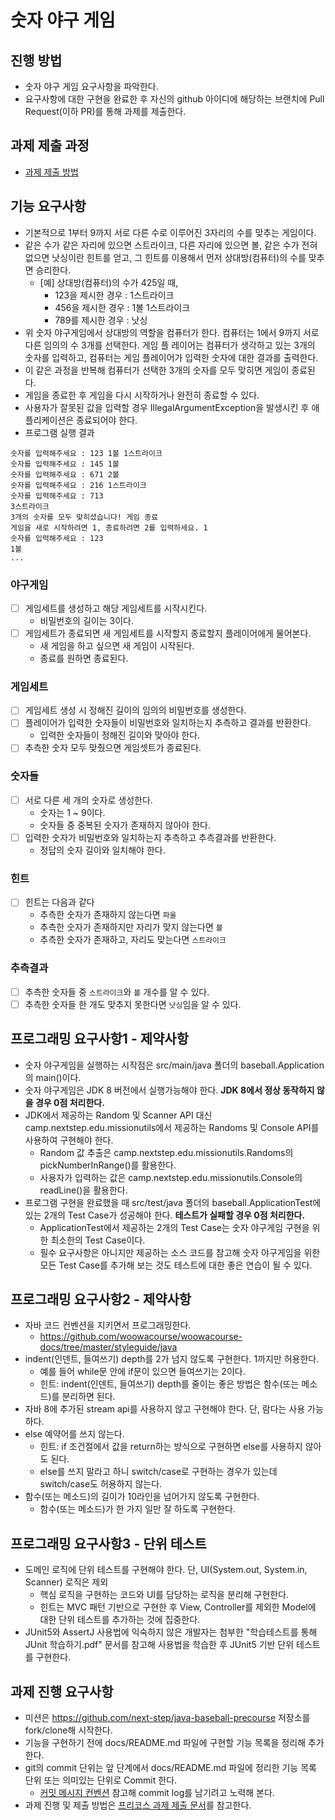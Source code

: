 # 숫자 야구 게임

## 진행 방법

* 숫자 야구 게임 요구사항을 파악한다.
* 요구사항에 대한 구현을 완료한 후 자신의 github 아이디에 해당하는 브랜치에 Pull Request(이하 PR)를 통해 과제를 제출한다.

## 과제 제출 과정

* [과제 제출 방법](https://github.com/next-step/nextstep-docs/tree/master/precourse)

## 기능 요구사항

* 기본적으로 1부터 9까지 서로 다른 수로 이루어진 3자리의 수를 맞추는 게임이다.
* 같은 수가 같은 자리에 있으면 스트라이크, 다른 자리에 있으면 볼, 같은 수가 전혀 없으면 낫싱이란 힌트를 얻고, 그 힌트를 이용해서 먼저 상대방(컴퓨터)의 수를 맞추면 승리한다.
    * [예] 상대방(컴퓨터)의 수가 425일 때,
        * 123을 제시한 경우 : 1스트라이크
        * 456을 제시한 경우 : 1볼 1스트라이크
        * 789를 제시한 경우 : 낫싱
* 위 숫자 야구게임에서 상대방의 역할을 컴퓨터가 한다. 컴퓨터는 1에서 9까지 서로 다른 임의의 수 3개를 선택한다. 게임 플 레이어는 컴퓨터가 생각하고 있는 3개의 숫자를 입력하고, 컴퓨터는 게임 플레이어가
  입력한 숫자에 대한 결과를 출력한다.
* 이 같은 과정을 반복해 컴퓨터가 선택한 3개의 숫자를 모두 맞히면 게임이 종료된다.
* 게임을 종료한 후 게임을 다시 시작하거나 완전히 종료할 수 있다.
* 사용자가 잘못된 값을 입력할 경우 IllegalArgumentException을 발생시킨 후 애플리케이션은 종료되어야 한다.
* 프로그램 실행 결과

```text
숫자를 입력해주세요 : 123 1볼 1스트라이크
숫자를 입력해주세요 : 145 1볼
숫자를 입력해주세요 : 671 2볼
숫자를 입력해주세요 : 216 1스트라이크
숫자를 입력해주세요 : 713
3스트라이크
3개의 숫자를 모두 맞히셨습니다! 게임 종료
게임을 새로 시작하려면 1, 종료하려면 2를 입력하세요. 1
숫자를 입력해주세요 : 123
1볼
...
```

### 야구게임

- [ ] 게임세트를 생성하고 해당 게임세트를 시작시킨다.
    - 비밀번호의 길이는 3이다.
- [ ] 게임세트가 종료되면 새 게임세트를 시작할지 종료할지 플레이어에게 물어본다.
    - 새 게임을 하고 싶으면 새 게임이 시작된다.
    - 종료를 원하면 종료된다.

### 게임세트

- [ ] 게임세트 생성 시 정해진 길이의 임의의 비밀번호를 생성한다.
- [ ] 플레이어가 입력한 숫자들이 비밀번호와 일치하는지 추측하고 결과를 반환한다.
    - 입력한 숫자들이 정해진 길이와 맞아야 한다.
- [ ] 추측한 숫자 모두 맞췄으면 게임셋트가 종료된다.

### 숫자들

- [ ] 서로 다른 세 개의 숫자로 생성한다.
    - 숫자는 1 ~ 9이다.
    - 숫자들 중 중복된 숫자가 존재하지 않아야 한다.
- [ ] 입력한 숫자가 비밀번호와 일치하는지 추측하고 추측결과를 반환한다.
    - 정답의 숫자 길이와 일치해야 한다.

### 힌트

- [ ] 힌트는 다음과 같다
    - 추측한 숫자가 존재하지 않는다면 `파울`
    - 추측한 숫자가 존재하지만 자리가 맞지 않는다면 `볼`
    - 추측한 숫자가 존재하고, 자리도 맞는다면 `스트라이크`

### 추측결과

- [ ] 추측한 숫자들 중 `스트라이크`와 `볼` 개수를 알 수 있다.
- [ ] 추측한 숫자들 한 개도 맞추지 못한다면 `낫싱`임을 알 수 있다.

## 프로그래밍 요구사항1 - 제약사항

* 숫자 야구게임을 실행하는 시작점은 src/main/java 폴더의 baseball.Application의 main()이다.
* 숫자 야구게임은 JDK 8 버전에서 실행가능해야 한다. **JDK 8에서 정상 동작하지 않을 경우 0점 처리한다.**
* JDK에서 제공하는 Random 및 Scanner API 대신 camp.nextstep.edu.missionutils에서 제공하는 Randoms 및 Console API를 사용하여 구현해야 한다.
    * Random 값 추출은 camp.nextstep.edu.missionutils.Randoms의 pickNumberInRange()를 활용한다.
    * 사용자가 입력하는 값은 camp.nextstep.edu.missionutils.Console의 readLine()을 활용한다.
* 프로그램 구현을 완료했을 때 src/test/java 폴더의 baseball.ApplicationTest에 있는 2개의 Test Case가 성공해야 한다. **테스트가 실패할 경우 0점 처리한다.**
    * ApplicationTest에서 제공하는 2개의 Test Case는 숫자 야구게임 구현을 위한 최소한의 Test Case이다.
    * 필수 요구사항은 아니지만 제공하는 소스 코드를 참고해 숫자 야구게임을 위한 모든 Test Case를 추가해 보는 것도 테스트에 대한 좋은 연습이 될 수 있다.

## 프로그래밍 요구사항2 - 제약사항

* 자바 코드 컨벤션을 지키면서 프로그래밍한다.
    * https://github.com/woowacourse/woowacourse-docs/tree/master/styleguide/java
* indent(인덴트, 들여쓰기) depth를 2가 넘지 않도록 구현한다. 1까지만 허용한다.
    * 예를 들어 while문 안에 if문이 있으면 들여쓰기는 2이다.
    * 힌트: indent(인덴트, 들여쓰기) depth를 줄이는 좋은 방법은 함수(또는 메소드)를 분리하면 된다.
* 자바 8에 추가된 stream api를 사용하지 않고 구현해야 한다. 단, 람다는 사용 가능하다.
* else 예약어를 쓰지 않는다.
    * 힌트: if 조건절에서 값을 return하는 방식으로 구현하면 else를 사용하지 않아도 된다.
    * else를 쓰지 말라고 하니 switch/case로 구현하는 경우가 있는데 switch/case도 허용하지 않는다.
* 함수(또는 메소드)의 길이가 10라인을 넘어가지 않도록 구현한다.
    * 함수(또는 메소드)가 한 가지 일만 잘 하도록 구현한다.

## 프로그래밍 요구사항3 - 단위 테스트

* 도메인 로직에 단위 테스트를 구현해야 한다. 단, UI(System.out, System.in, Scanner) 로직은 제외
    * 핵심 로직을 구현하는 코드와 UI를 담당하는 로직을 분리해 구현한다.
    * 힌트는 MVC 패턴 기반으로 구현한 후 View, Controller를 제외한 Model에 대한 단위 테스트를 추가하는 것에 집중한다.
* JUnit5와 AssertJ 사용법에 익숙하지 않은 개발자는 첨부한 "학습테스트를 통해 JUnit 학습하기.pdf" 문서를 참고해 사용법을 학습한 후 JUnit5 기반 단위 테스트를 구현한다.

## 과제 진행 요구사항

* 미션은 https://github.com/next-step/java-baseball-precourse 저장소를 fork/clone해 시작한다.
* 기능을 구현하기 전에 docs/README.md 파일에 구현할 기능 목록을 정리해 추가한다.
* git의 commit 단위는 앞 단계에서 docs/README.md 파일에 정리한 기능 목록 단위 또는 의미있는 단위로 Commit
  한다.
    * [커밋 메시지 컨벤션](https://gist.github.com/stephenparish/9941e89d80e2bc58a153) 참고해 commit log를 남기려고 노력해 본다.
* 과제 진행 및 제출 방법은 [프리코스 과제 제출 문서](https://github.com/next-step/nextstep-docs/blob/master/precourse)를 참고한다.
